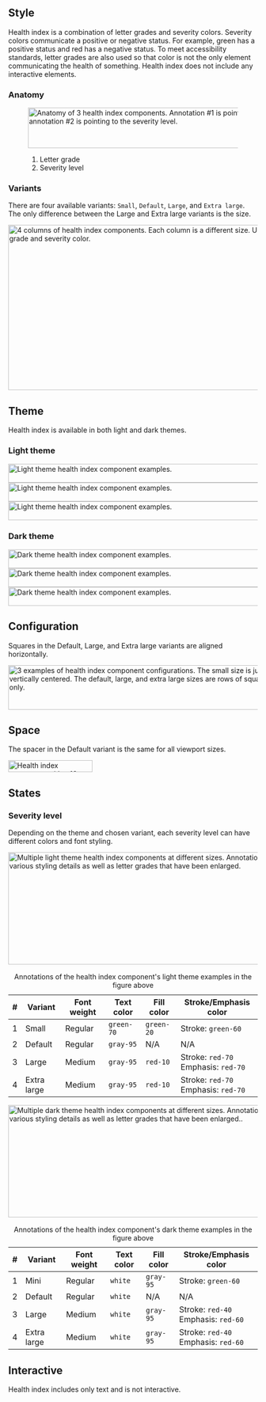 <style data-helmet>
  .list-flat {
    margin: 0;
    padding: 0;
    list-style: none;
  }
  rh-table caption {
    font-weight: var(--rh-font-weight-body-text-regular, 400);
    font-size: var(--rh-font-size-code-sm, 0.875rem);
  }
</style>

## Style

Health index is a combination of letter grades and severity colors. Severity colors communicate a positive or negative status. For example, green has a positive status and red has a negative status. To meet accessibility standards, letter grades are also used so that color is not the only element communicating the health of something. Health index does not include any interactive elements.

### Anatomy

<figure>
  <uxdot-example width-adjustment="752px">
    <img src="../style-anatomy.svg"
        alt="Anatomy of 3 health index components. Annotation #1 is pointing to the letter grade and annotation #2 is pointing to the severity level."
        width="638"
        height="82">
  </uxdot-example>
  <figcaption>
    <ol>
      <li>Letter grade</li>
      <li>Severity level</li>
    </ol>
  </figcaption>
</figure>


### Variants

There are four available variants: `Small`, `Default`, `Large`, and `Extra large`. The only difference between the Large and Extra large variants is the size.

<uxdot-example width-adjustment="752px">
  <img src="../style-variants.svg"
        alt="4 columns of health index components. Each column is a different size. Under each column, there is every letter grade and severity color."
        width="802"
        height="334">
</uxdot-example>


## Theme

Health index is available in both light and dark themes.

### Light theme

<uxdot-example width-adjustment="752px">
  <img src="../style-theme-light.svg"
        alt="Light theme health index component examples."
        width="793"
        height="38">
</uxdot-example>

<uxdot-example color-palette="lighter" width-adjustment="752px">
  <img src="../style-theme-light.svg"
        alt="Light theme health index component examples."
        width="793"
        height="38">
</uxdot-example>

<uxdot-example color-palette="light" width-adjustment="752px">
  <img src="../style-theme-light.svg"
        alt="Light theme health index component examples."
        width="793"
        height="38">
</uxdot-example>


### Dark theme

<uxdot-example color-palette="dark" width-adjustment="752px">
  <img src="../style-theme-dark.svg"
        alt="Dark theme health index component examples."
        width="793"
        height="38">
</uxdot-example>

<uxdot-example color-palette="darker" width-adjustment="752px">
  <img src="../style-theme-dark.svg"
        alt="Dark theme health index component examples."
        width="793"
        height="38">
</uxdot-example>

<uxdot-example color-palette="darkest" width-adjustment="752px">
  <img src="../style-theme-dark.svg"
        alt="Dark theme health index component examples."
        width="793"
        height="38">
</uxdot-example>


## Configuration

Squares in the Default, Large, and Extra large variants are aligned horizontally.

<uxdot-example width-adjustment="752px">
  <img src="../style-configuration.svg"
        alt="3 examples of health index component configurations. The small size is just 1 square, so it’s horizontally and vertically centered. The default, large, and extra large sizes are rows of squares, so they’re horizontally centered only."
        width="764"
        height="90">
</uxdot-example>


## Space

The spacer in the Default variant is the same for all viewport sizes.

<uxdot-example width-adjustment="240px">
  <img src="../style-space.svg"
        alt="Health index component with a 16px spacer box in between a C letter grade and a row of severity squares. The active severity square is yellow."
        width="170"
        height="24">
</uxdot-example>


## States

### Severity level

Depending on the theme and chosen variant, each severity level can have different colors and font styling.

<uxdot-example width-adjustment="715px">
  <img src="../style-severity-level-light.svg"
        alt="Multiple light theme health index components at different sizes. Annotations 1 through 4 are pointing to various styling details as well as letter grades that have been enlarged."
        width="715"
        height="227">
</uxdot-example>

<rh-table>
  <table>
    <caption>Annotations of the health index component's light theme examples in the figure above</caption>
    <thead>
      <tr>
        <th scope="col" data-label="#">#</th>
        <th scope="col" data-label="Variant">Variant</th>
        <th scope="col" data-label="Font weight">Font weight</th>
        <th scope="col" data-label="Text color">Text color</th>
        <th scope="col" data-label="Fill color">Fill color</th>
        <th scope="col" data-label="Stroke/Emphasis color">Stroke/Emphasis color</th>
      </tr>
    </thead>
    <tbody>
      <tr>
        <td data-label="#">1</td>
        <td data-label="Variant">Small</td>
        <td data-label="Font weight">Regular</td>
        <td data-label="Text color"><code>green-70</code></td>
        <td data-label="Fill color"><code>green-20</code></td>
        <td data-label="Stroke/Emphasis color">Stroke: <code>green-60</code></td>
      </tr>
      <tr>
        <td data-label="#">2</td>
        <td data-label="Variant">Default</td>
        <td data-label="Font weight">Regular</td>
        <td data-label="Text color"><code>gray-95</code></td>
        <td data-label="Fill color">N/A</td>
        <td data-label="Stroke/Emphasis color">N/A</td>
      </tr>
      <tr>
        <td data-label="#">3</td>
        <td data-label="Variant">Large</td>
        <td data-label="Font weight">Medium</td>
        <td data-label="Text color"><code>gray-95</code></td>
        <td data-label="Fill color"><code>red-10</code></td>
        <td data-label="Stroke/Emphasis color">
          <ul class="list-flat">
            <li>Stroke: <code>red-70</code></li>
            <li>Emphasis: <code>red-70</code></li>
          </ul>
        </td>
      </tr>
      <tr>
        <td data-label="#">4</td>
        <td data-label="Variant">Extra large</td>
        <td data-label="Font weight">Medium</td>
        <td data-label="Text color"><code>gray-95</code></td>
        <td data-label="Fill color"><code>red-10</code></td>
        <td data-label="Stroke/Emphasis color">
          <ul class="list-flat">
            <li>Stroke: <code>red-70</code></li>
            <li>Emphasis: <code>red-70</code></li>
          </ul>
        </td>
      </tr>
    </tbody>
  </table>
</rh-table>


<uxdot-example color-palette="darkest" width-adjustment="715px">
  <img src="../style-severity-level-dark.svg"
        alt="Multiple dark theme health index components at different sizes. Annotations 1 through 4 are pointing to various styling details as well as letter grades that have been enlarged.."
        width="715"
        height="227">
</uxdot-example>

<rh-table>
  <table>
    <caption>Annotations of the health index component's dark theme examples in the figure above</caption>
    <thead>
      <tr>
        <th scope="col" data-label="#">#</th>
        <th scope="col" data-label="Variant">Variant</th>
        <th scope="col" data-label="Font weight">Font weight</th>
        <th scope="col" data-label="Text color">Text color</th>
        <th scope="col" data-label="Fill color">Fill color</th>
        <th scope="col" data-label="Stroke/Emphasis color">Stroke/Emphasis color</th>
      </tr>
    </thead>
    <tbody>
      <tr>
        <td data-label="#">1</td>
        <td data-label="Variant">Mini</td>
        <td data-label="Font weight">Regular</td>
        <td data-label="Text color"><code>white</code></td>
        <td data-label="Fill color"><code>gray-95</code></td>
        <td data-label="Stroke/Emphasis color">Stroke: <code>green-60</code></td>
      </tr>
      <tr>
        <td data-label="#">2</td>
        <td data-label="Variant">Default</td>
        <td data-label="Font weight">Regular</td>
        <td data-label="Text color"><code>white</code></td>
        <td data-label="Fill color">N/A</td>
        <td data-label="Stroke/Emphasis color">N/A</td>
      </tr>
      <tr>
        <td data-label="#">3</td>
        <td data-label="Variant">Large</td>
        <td data-label="Font weight">Medium</td>
        <td data-label="Text color"><code>white</code></td>
        <td data-label="Fill color"><code>gray-95</code></td>
        <td data-label="Stroke/Emphasis color">
          <ul class="list-flat">
            <li>Stroke: <code>red-40</code></li>
            <li>Emphasis: <code>red-60</code></li>
          </ul>
        </td>
      </tr>
      <tr>
        <td data-label="#">4</td>
        <td data-label="Variant">Extra large</td>
        <td data-label="Font weight">Medium</td>
        <td data-label="Text color"><code>white</code></td>
        <td data-label="Fill color"><code>gray-95</code></td>
        <td data-label="Stroke/Emphasis color">
          <ul class="list-flat">
            <li>Stroke: <code>red-40</code></li>
            <li>Emphasis: <code>red-60</code></li>
          </ul>
        </td>
      </tr>
    </tbody>
  </table>
</rh-table>


## Interactive

Health index includes only text and is not interactive.
